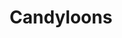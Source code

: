 ---
layout: catalog
slug: products
title: "Candyloons"
category: "catalog"
directory: candyloon
pdf: candyloon-brochure.pdf
cover: candyloon-brochure-cover.jpg
filebase: pages/candyloon%20brochure%20final%20print
extension: jpg
numslides: 11
spread: true
---